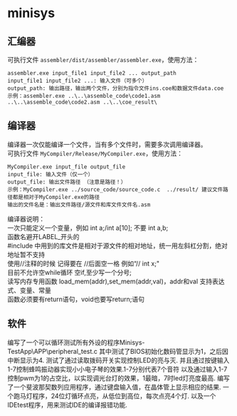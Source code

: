 # minisys

## 汇编器
可执行文件 `assembler/dist/assembler/assembler.exe`，使用方法：
```
assembler.exe input_file1 input_file2 ... output_path
input_file1 input_file2 ...: 输入文件（可多个）
output_path: 输出路径，输出两个文件，分别为指令文件ins.coe和数据文件data.coe
示例：assembler.exe ..\..\assemble_code\code1.asm ..\..\assemble_code\code2.asm ..\..\coe_result\
```

## 编译器
编译器一次仅能编译一个文件，当有多个文件时，需要多次调用编译器。  
可执行文件 `MyCompiler/Release/MyCompiler.exe`，使用方法：
```
MyCompiler.exe input_file output_file
input_file: 输入文件（仅一个）
output_file: 输出文件路径 （注意是路径！）
示例：MyCompiler.exe ../source_code/source_code.c  ../result/ 建议文件路径都是相对于MyCompiler.exe的路径
输出的文件名是：输出文件路径/源文件和库文件文件名.asm
```
编译器说明：  
一次只能定义一个变量，例如 int a;/int a[10]; 不要 int a,b;  
函数名避开LABEL_开头的  
#include 中用到的库文件是相对于源文件的相对地址，统一用左斜杠分割，绝对地址暂不支持  
使用//注释的时候 记得要在 //后面空一格 例如“// int x;"  
目前不允许空while循环 空if,至少写一个分号;  
读写内存专用函数 load_mem(addr),set_mem(addr,val)，addr和val 支持表达式、变量、常量  
函数必须要有return语句，void也要写return;语句

## 软件
编写了一个可以循环测试所有外设的程序Minisys-TestApp\APP\peripheral_test.c
其中测试了BIOS初始化数码管显示为1，之后因中断显示为4.
测试了通过读取拨码开关实现控制LED的亮与灭.
并且通过按键输入1-7控制蜂鸣振动器实现小小电子琴的效果.1-7分别代表7个音符
以及通过输入1-7控制pwm为1的占空比，以实现调光台灯的效果，1最暗，7时led灯亮度最高.
编写了一个斐波那契数列应用程序，通过键盘输入值，在晶体管上显示相应的结果.
一个跑马灯程序，24位灯循环点亮，从低位到高位，每次点亮4个灯.
以及一个IDEtest程序，用来测试IDE的编译报错功能.